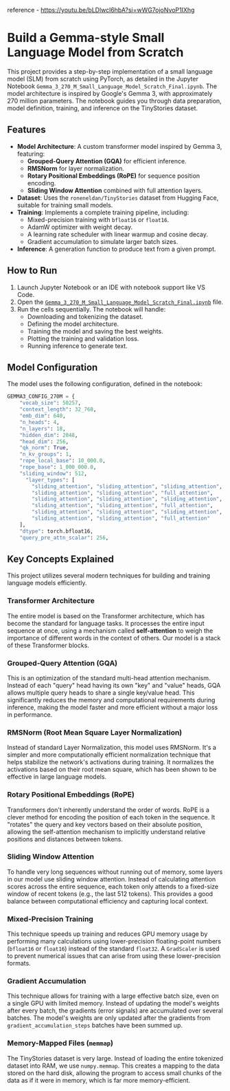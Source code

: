 reference - https://youtu.be/bLDlwcl6hbA?si=wWG7ojoNvoP1IXhg

# Build a Gemma-style Small Language Model from Scratch

This project provides a step-by-step implementation of a small language model (SLM) from scratch using PyTorch, as detailed in the Jupyter Notebook `Gemma_3_270_M_Small_Language_Model_Scratch_Final.ipynb`. The model architecture is inspired by Google's Gemma 3, with approximately 270 million parameters. The notebook guides you through data preparation, model definition, training, and inference on the TinyStories dataset.

## Features

-   **Model Architecture**: A custom transformer model inspired by Gemma 3, featuring:
    -   **Grouped-Query Attention (GQA)** for efficient inference.
    -   **RMSNorm** for layer normalization.
    -   **Rotary Positional Embeddings (RoPE)** for sequence position encoding.
    -   **Sliding Window Attention** combined with full attention layers.
-   **Dataset**: Uses the `roneneldan/TinyStories` dataset from Hugging Face, suitable for training small models.
-   **Training**: Implements a complete training pipeline, including:
    -   Mixed-precision training with `bfloat16` or `float16`.
    -   AdamW optimizer with weight decay.
    -   A learning rate scheduler with linear warmup and cosine decay.
    -   Gradient accumulation to simulate larger batch sizes.
-   **Inference**: A generation function to produce text from a given prompt.

## How to Run

1.  Launch Jupyter Notebook or an IDE with notebook support like VS Code.
2.  Open the [`Gemma_3_270_M_Small_Language_Model_Scratch_Final.ipynb`](3-gemma_slm/Gemma_3_270_M_Small_Language_Model_Scratch_Final.ipynb) file.
3.  Run the cells sequentially. The notebook will handle:
    -   Downloading and tokenizing the dataset.
    -   Defining the model architecture.
    -   Training the model and saving the best weights.
    -   Plotting the training and validation loss.
    -   Running inference to generate text.

## Model Configuration

The model uses the following configuration, defined in the notebook:

```python
GEMMA3_CONFIG_270M = {
    "vocab_size": 50257,
    "context_length": 32_768,
    "emb_dim": 640,
    "n_heads": 4,
    "n_layers": 18,
    "hidden_dim": 2048,
    "head_dim": 256,
    "qk_norm": True,
    "n_kv_groups": 1,
    "rope_local_base": 10_000.0,
    "rope_base": 1_000_000.0,
    "sliding_window": 512,
      "layer_types": [
        "sliding_attention", "sliding_attention", "sliding_attention",
        "sliding_attention", "sliding_attention", "full_attention",
        "sliding_attention", "sliding_attention", "sliding_attention",
        "sliding_attention", "sliding_attention", "full_attention",
        "sliding_attention", "sliding_attention", "sliding_attention",
        "sliding_attention", "sliding_attention", "full_attention"
    ],
    "dtype": torch.bfloat16,
    "query_pre_attn_scalar": 256,
```

## Key Concepts Explained

This project utilizes several modern techniques for building and training language models efficiently.

### Transformer Architecture
The entire model is based on the Transformer architecture, which has become the standard for language tasks. It processes the entire input sequence at once, using a mechanism called **self-attention** to weigh the importance of different words in the context of others. Our model is a stack of these Transformer blocks.

### Grouped-Query Attention (GQA)
This is an optimization of the standard multi-head attention mechanism. Instead of each "query" head having its own "key" and "value" heads, GQA allows multiple query heads to share a single key/value head. This significantly reduces the memory and computational requirements during inference, making the model faster and more efficient without a major loss in performance.

### RMSNorm (Root Mean Square Layer Normalization)
Instead of standard Layer Normalization, this model uses RMSNorm. It's a simpler and more computationally efficient normalization technique that helps stabilize the network's activations during training. It normalizes the activations based on their root mean square, which has been shown to be effective in large language models.

### Rotary Positional Embeddings (RoPE)
Transformers don't inherently understand the order of words. RoPE is a clever method for encoding the position of each token in the sequence. It "rotates" the query and key vectors based on their absolute position, allowing the self-attention mechanism to implicitly understand relative positions and distances between tokens.

### Sliding Window Attention
To handle very long sequences without running out of memory, some layers in our model use sliding window attention. Instead of calculating attention scores across the entire sequence, each token only attends to a fixed-size window of recent tokens (e.g., the last 512 tokens). This provides a good balance between computational efficiency and capturing local context.

### Mixed-Precision Training
This technique speeds up training and reduces GPU memory usage by performing many calculations using lower-precision floating-point numbers (`bfloat16` or `float16`) instead of the standard `float32`. A `GradScaler` is used to prevent numerical issues that can arise from using these lower-precision formats.

### Gradient Accumulation
This technique allows for training with a large effective batch size, even on a single GPU with limited memory. Instead of updating the model's weights after every batch, the gradients (error signals) are accumulated over several batches. The model's weights are only updated after the gradients from `gradient_accumulation_steps` batches have been summed up.

### Memory-Mapped Files (`memmap`)
The TinyStories dataset is very large. Instead of loading the entire tokenized dataset into RAM, we use `numpy.memmap`. This creates a mapping to the data stored on the hard disk, allowing the program to access small chunks of the data as if it were in memory, which is far more memory-efficient.
